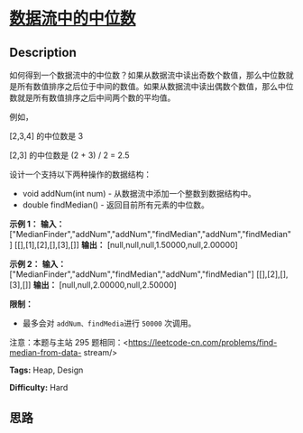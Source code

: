 # [数据流中的中位数][title]

## Description

如何得到一个数据流中的中位数？如果从数据流中读出奇数个数值，那么中位数就是所有数值排序之后位于中间的数值。如果从数据流中读出偶数个数值，那么中位数就是所有数值排序之后中间两个数的平均值。

例如，

[2,3,4] 的中位数是 3

[2,3] 的中位数是 (2 + 3) / 2 = 2.5

设计一个支持以下两种操作的数据结构：

  * void addNum(int num) - 从数据流中添加一个整数到数据结构中。
  * double findMedian() - 返回目前所有元素的中位数。

**示例 1：**
            **输入：** ["MedianFinder","addNum","addNum","findMedian","addNum","findMedian"]    [[],[1],[2],[],[3],[]]    **输出：** [null,null,null,1.50000,null,2.00000]    

**示例 2：**
            **输入：** ["MedianFinder","addNum","findMedian","addNum","findMedian"]    [[],[2],[],[3],[]]    **输出：** [null,null,2.00000,null,2.50000]



**限制：**

  * 最多会对 `addNum、findMedia`进行 `50000` 次调用。

注意：本题与主站 295 题相同：<https://leetcode-cn.com/problems/find-median-from-data-
stream/>


**Tags:** Heap, Design

**Difficulty:** Hard

## 思路

[title]: https://leetcode-cn.com/problems/shu-ju-liu-zhong-de-zhong-wei-shu-lcof
